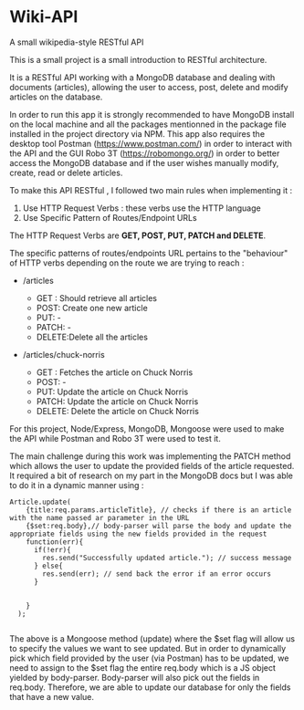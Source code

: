 # Wiki-API
A small wikipedia-style RESTful API

This is a small project is a small introduction to RESTful architecture. 

It is a RESTful API working with a MongoDB database and dealing with documents (articles), allowing the user to access, post, delete and modify articles on the database.

In order to run this app it is strongly recommended to have MongoDB install on the local machine and all the packages mentionned in the package file installed in the project directory via NPM. This app also requires the desktop tool Postman (https://www.postman.com/) in order to interact with the API and the GUI Robo 3T (https://robomongo.org/) in order to better access the MongoDB database and if the user wishes manually modify, create, read or delete articles.

To make this API RESTful , I followed two main rules when implementing it :

1. Use HTTP Request Verbs : these verbs use the HTTP language
2. Use Specific Pattern of Routes/Endpoint URLs


The HTTP Request Verbs are **GET, POST, PUT, PATCH and DELETE**.

The specific patterns of routes/endpoints URL pertains to the "behaviour" of HTTP verbs depending on the route we are trying to reach  :

* /articles
  * GET : Should retrieve all articles
  * POST: Create one new article
  * PUT: - 
  * PATCH: -
  * DELETE:Delete all the articles


* /articles/chuck-norris
  * GET : Fetches the article  on Chuck Norris
  * POST: -
  * PUT: Update the article on Chuck Norris
  * PATCH: Update the article on Chuck Norris
  * DELETE: Delete the article on Chuck Norris


For this project, Node/Express, MongoDB, Mongoose were used to make the API while Postman and Robo 3T were used to test it.

The main challenge during this work was implementing the PATCH method which allows the user to update the provided fields of the article requested. It required a bit of research on my part in the MongoDB docs but I was able to do it in a dynamic manner using :

```
Article.update(
    {title:req.params.articleTitle}, // checks if there is an article with the name passed ar parameter in the URL
    {$set:req.body},// body-parser will parse the body and update the appropriate fields using the new fields provided in the request
    function(err){
      if(!err){
        res.send("Successfully updated article."); // success message
      } else{
        res.send(err); // send back the error if an error occurs
      }


    }
  );
 
 ```
 
 The above is a Mongoose method (update) where the $set flag will allow us to specify the values we want to see updated. But in order to dynamically pick which field provided by the user (via Postman) has to be updated, we need to assign to the $set flag the entire req.body which is a JS object yielded by body-parser. Body-parser will also pick out the fields in req.body. Therefore, we are able to update our database for only the fields that have a new value.
